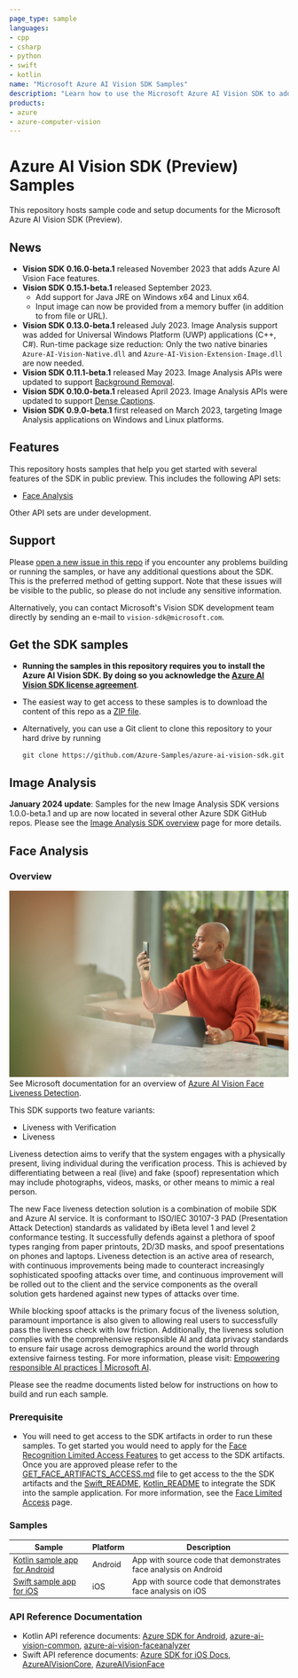 ```yaml
---
page_type: sample
languages:
- cpp
- csharp
- python
- swift
- kotlin
name: "Microsoft Azure AI Vision SDK Samples"
description: "Learn how to use the Microsoft Azure AI Vision SDK to add computer vision features to your apps."
products:
- azure
- azure-computer-vision
---
```


# Azure AI Vision SDK (Preview) Samples

This repository hosts sample code and setup documents for the Microsoft Azure AI Vision SDK (Preview).

## News

* **Vision SDK 0.16.0-beta.1** released November 2023 that adds Azure AI Vision Face features.
* **Vision SDK 0.15.1-beta.1** released September 2023.
  * Add support for Java JRE on Windows x64 and Linux x64.
  * Input image can now be provided from a memory buffer (in addition to from file or URL).
* **Vision SDK 0.13.0-beta.1** released July 2023. Image Analysis support was added for Universal Windows Platform (UWP) applications (C++, C#). Run-time package size reduction: Only the two native binaries 
`Azure-AI-Vision-Native.dll` and `Azure-AI-Vision-Extension-Image.dll` are now needed.
* **Vision SDK 0.11.1-beta.1** released May 2023. Image Analysis APIs were updated to support [Background Removal](https://learn.microsoft.com/azure/ai-services/computer-vision/concept-background-removal).
* **Vision SDK 0.10.0-beta.1** released April 2023. Image Analysis APIs were updated to support [Dense Captions](https://learn.microsoft.com/azure/ai-services/computer-vision/concept-describe-images-40?tabs=dense).
* **Vision SDK 0.9.0-beta.1** first released on March 2023, targeting Image Analysis applications on Windows and Linux platforms.

## Features

This repository hosts samples that help you get started with several features of the SDK in public preview. This includes the following API sets:

* [Face Analysis](#face-analysis)

Other API sets are under development.

## Support

Please [open a new issue in this repo](https://github.com/Azure-Samples/azure-ai-vision-sdk/issues) if you encounter any problems building or running the samples, or have any additional questions about the SDK. This is the preferred method of getting support. Note that these issues will be visible to the public, so please do not include any sensitive information.

Alternatively, you can contact Microsoft's Vision SDK development team directly by sending an e-mail to  `vision-sdk@microsoft.com`.

## Get the SDK samples

* **Running the samples in this repository requires you to install the Azure AI Vision SDK. By doing so you acknowledge the [Azure AI Vision SDK license agreement](https://aka.ms/azai/vision/license)**.

* The easiest way to get access to these samples is to download the content of this repo as a [ZIP file](https://github.com/Azure-Samples/azure-ai-vision-sdk/archive/master.zip).

* Alternatively, you can use a Git client to clone this repository to your hard drive by running

  ```
  git clone https://github.com/Azure-Samples/azure-ai-vision-sdk.git
  ```

## Image Analysis

**January 2024 update**: Samples for the new Image Analysis SDK versions 1.0.0-beta.1 and up are now located in several other Azure SDK GitHub repos. Please see the [Image Analysis SDK overview]([text](https://learn.microsoft.com/azure/ai-services/computer-vision/sdk/overview-sdk)) page for more details.

## Face Analysis

### Overview

![face](docs/face/face-reco-mobile.jpg)
See Microsoft documentation for an overview of [Azure AI Vision Face Liveness Detection](https://aka.ms/azure-ai-vision-face-liveness-tutorial).

This SDK supports two feature variants:
- Liveness with Verification
- Liveness

Liveness detection aims to verify that the system engages with a physically present, living individual during the verification process. This is achieved by differentiating between a real (live) and fake (spoof) representation which may include photographs, videos, masks, or other means to mimic a real person.

The new Face liveness detection solution is a combination of mobile SDK and Azure AI service. It is conformant to ISO/IEC 30107-3 PAD (Presentation Attack Detection) standards as validated by iBeta level 1 and level 2 conformance testing. It successfully defends against a plethora of spoof types ranging from paper printouts, 2D/3D masks, and spoof presentations on phones and laptops. Liveness detection is an active area of research, with continuous improvements being made to counteract increasingly sophisticated spoofing attacks over time, and continuous improvement will be rolled out to the client and the service components as the overall solution gets hardened against new types of attacks over time.

While blocking spoof attacks is the primary focus of the liveness solution, paramount importance is also given to allowing real users to successfully pass the liveness check with low friction. Additionally, the liveness solution complies with the comprehensive responsible AI and data privacy standards to ensure fair usage across demographics around the world through extensive fairness testing. For more information, please visit: [Empowering responsible AI practices | Microsoft AI](https://www.microsoft.com/ai/responsible-ai).

Please see the readme documents listed below for instructions on how to build and run each sample. 

### Prerequisite

- You will need to get access to the SDK artifacts in order to run these samples. To get started you would need to apply for the [Face Recognition Limited Access Features](https://customervoice.microsoft.com/Pages/ResponsePage.aspx?id=v4j5cvGGr0GRqy180BHbR7en2Ais5pxKtso_Pz4b1_xUQjA5SkYzNDM4TkcwQzNEOE1NVEdKUUlRRCQlQCN0PWcu) to get access to the SDK artifacts. Once you are approved please refer to the [GET_FACE_ARTIFACTS_ACCESS.md](./GET_FACE_ARTIFACTS_ACCESS.md) file to get access to the the SDK artifacts and the [Swift_README](./samples/swift/face/FaceAnalyzerSample/README.md), [Kotlin_README](./samples/kotlin/face/FaceAnalyzerSample/README.md) to integrate the SDK into the sample application. For more information, see the [Face Limited Access](https://learn.microsoft.com/legal/cognitive-services/computer-vision/limited-access-identity?context=%2Fazure%2Fcognitive-services%2Fcomputer-vision%2Fcontext%2Fcontext) page.  

### Samples

| Sample                                                   | Platform | Description                              |
| ------------------------------------------------------------ | -------- | ---------------------------------------- |
| [Kotlin sample app for Android](samples/kotlin/face) | Android | App with source code that demonstrates face analysis on Android |
| [Swift sample app for iOS](samples/swift/face) | iOS | App with source code that demonstrates face analysis on iOS |


### API Reference Documentation

* Kotlin API reference documents: [Azure SDK for Android](https://azure.github.io/azure-sdk-for-android/), [azure-ai-vision-common](https://azure.github.io/azure-sdk-for-android/azure-ai-vision-common/index.html), [azure-ai-vision-faceanalyzer](https://azure.github.io/azure-sdk-for-android/azure-ai-vision-faceanalyzer/com/azure/android/ai/vision/faceanalyzer/package-summary.html)
* Swift API reference documents: [Azure SDK for iOS Docs](https://azure.github.io/azure-sdk-for-ios/), [AzureAIVisionCore](https://azure.github.io/azure-sdk-for-ios/AzureAIVisionCore/index.html), [AzureAIVisionFace](https://azure.github.io/azure-sdk-for-ios/AzureAIVisionFace/index.html)